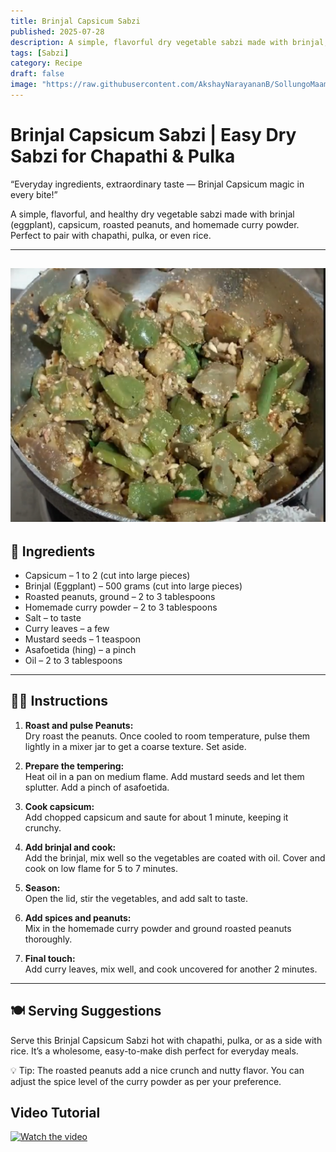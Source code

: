 ```yaml
---
title: Brinjal Capsicum Sabzi  
published: 2025-07-28  
description: A simple, flavorful dry vegetable sabzi made with brinjal, capsicum, roasted peanuts, and homemade curry powder. Perfect for chapathi, pulka, or rice.  
tags: [Sabzi]  
category: Recipe  
draft: false  
image: "https://raw.githubusercontent.com/AkshayNarayananB/SollungoMaami/master/images/brinjal capsicum.png"  
---
```


# Brinjal Capsicum Sabzi | Easy Dry Sabzi for Chapathi & Pulka

“Everyday ingredients, extraordinary taste — Brinjal Capsicum magic in every bite!”

A simple, flavorful, and healthy dry vegetable sabzi made with brinjal (eggplant), capsicum, roasted peanuts, and homemade curry powder. Perfect to pair with chapathi, pulka, or even rice.

---
![brinjal capsicum](https://raw.githubusercontent.com/AkshayNarayananB/SollungoMaami/master/images/brinjal%20capsicum.png)
---

## 📝 Ingredients

- Capsicum – 1 to 2 (cut into large pieces)  
- Brinjal (Eggplant) – 500 grams (cut into large pieces)  
- Roasted peanuts, ground – 2 to 3 tablespoons  
- Homemade curry powder – 2 to 3 tablespoons  
- Salt – to taste  
- Curry leaves – a few  
- Mustard seeds – 1 teaspoon  
- Asafoetida (hing) – a pinch  
- Oil – 2 to 3 tablespoons  

---

## 👩‍🍳 Instructions

1. **Roast and pulse Peanuts:**  
   Dry roast the peanuts. Once cooled to room temperature, pulse them lightly in a mixer jar to get a coarse texture. Set aside.

2. **Prepare the tempering:**  
   Heat oil in a pan on medium flame. Add mustard seeds and let them splutter. Add a pinch of asafoetida.

3. **Cook capsicum:**  
   Add chopped capsicum and saute for about 1 minute, keeping it crunchy.

4. **Add brinjal and cook:**  
   Add the brinjal, mix well so the vegetables are coated with oil. Cover and cook on low flame for 5 to 7 minutes.

5. **Season:**  
   Open the lid, stir the vegetables, and add salt to taste.

6. **Add spices and peanuts:**  
   Mix in the homemade curry powder and ground roasted peanuts thoroughly.

7. **Final touch:**  
   Add curry leaves, mix well, and cook uncovered for another 2 minutes.

---

## 🍽️ Serving Suggestions

Serve this Brinjal Capsicum Sabzi hot with chapathi, pulka, or as a side with rice. It’s a wholesome, easy-to-make dish perfect for everyday meals.

💡 Tip: The roasted peanuts add a nice crunch and nutty flavor. You can adjust the spice level of the curry powder as per your preference.


## Video Tutorial

[![Watch the video](https://img.youtube.com/vi/6oqURPBbeQk/0.jpg)](https://youtu.be/6oqURPBbeQk?si=vIok6gp3qVlaeoDp)
